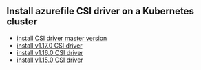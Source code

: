 ## Install azurefile CSI driver on a Kubernetes cluster

 - [install CSI driver master version](./install-csi-driver-master.md)
 - [install v1.17.0 CSI driver](./install-csi-driver-v1.17.0.md)
 - [install v1.16.0 CSI driver](./install-csi-driver-v1.16.0.md)
 - [install v1.15.0 CSI driver](./install-csi-driver-v1.15.0.md)
